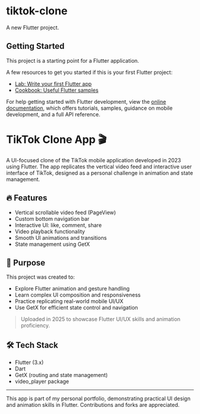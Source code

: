 # tiktok-clone

A new Flutter project.

## Getting Started

This project is a starting point for a Flutter application.

A few resources to get you started if this is your first Flutter project:

- [Lab: Write your first Flutter app](https://docs.flutter.dev/get-started/codelab)
- [Cookbook: Useful Flutter samples](https://docs.flutter.dev/cookbook)

For help getting started with Flutter development, view the
[online documentation](https://docs.flutter.dev/), which offers tutorials,
samples, guidance on mobile development, and a full API reference.

# TikTok Clone App 🎬

A UI-focused clone of the TikTok mobile application developed in 2023 using Flutter. The app replicates the vertical video feed and interactive user interface of TikTok, designed as a personal challenge in animation and state management.

## 🔥 Features

- Vertical scrollable video feed (PageView)
- Custom bottom navigation bar
- Interactive UI: like, comment, share
- Video playback functionality
- Smooth UI animations and transitions
- State management using GetX

## 🎯 Purpose

This project was created to:

- Explore Flutter animation and gesture handling
- Learn complex UI composition and responsiveness
- Practice replicating real-world mobile UI/UX
- Use GetX for efficient state control and navigation

> Uploaded in 2025 to showcase Flutter UI/UX skills and animation proficiency.

## 🛠️ Tech Stack

- Flutter (3.x)
- Dart
- GetX (routing and state management)
- video_player package

---

This app is part of my personal portfolio, demonstrating practical UI design and animation skills in Flutter. Contributions and forks are appreciated.

